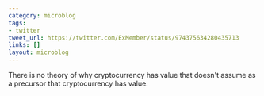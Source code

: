 ```yaml
---
category: microblog
tags:
- twitter
tweet_url: https://twitter.com/ExMember/status/974375634280435713
links: []
layout: microblog
---
```

There is no theory of why cryptocurrency has value that doesn't assume as a precursor that cryptocurrency has value.
